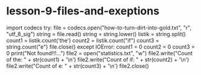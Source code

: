# lesson-9-files-and-exeptions
import codecs try:     file = codecs.open("how-to-turn-dirt-into-gold.txt", "r", "utf_8_sig")     string = file.read()     string = string.lower()     listik = string.split()     count1 = listik.count('the')     count2 = listik.count("if")     count3 = string.count("e")     file.close()  except IOError:     count1 = 0     count2 = 0     count3 = 0     print("Not found!!!...") file2 = open("statistics.txt", "w") file2.write("Count of the: " + str(count1) + '\n') file2.write("Count of if: " + str(count2) + '\n') file2.write("Count of e: " + str(count3) + '\n') file2.close()
